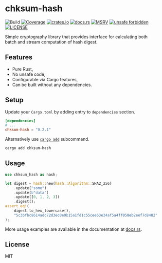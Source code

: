 # chksum-hash

![Build](https://img.shields.io/github/actions/workflow/status/ferric-bytes/chksum-hash/rust.yml?branch=master&style=flat-square&logo=github "Build")
[![Coverage](https://img.shields.io/codecov/c/gh/ferric-bytes/chksum-hash?style=flat-square&logo=codecov "Coverage")](https://app.codecov.io/gh/ferric-bytes/chksum-hash)
[![crates.io](https://img.shields.io/crates/v/chksum-hash?style=flat-square&logo=rust "crates.io")](https://crates.io/crates/chksum-hash)
[![docs.rs](https://img.shields.io/docsrs/chksum-hash?style=flat-square&logo=docsdotrs "docs.rs")](https://docs.rs/chksum-hash)
[![MSRV](https://img.shields.io/badge/MSRV-1.59.0-informational?style=flat-square "MSRV")](https://github.com/ferric-bytes/chksum-hash/blob/master/Cargo.toml)
[![unsafe forbidden](https://img.shields.io/badge/unsafe-forbidden-success.svg?style=flat-square "unsafe forbidden")](https://github.com/rust-secure-code/safety-dance)
[![LICENSE](https://img.shields.io/github/license/ferric-bytes/chksum-hash?style=flat-square "LICENSE")](https://github.com/ferric-bytes/chksum-hash/blob/master/LICENSE)

Simple cryptography library that provides interface for calculating both batch and stream computation of hash digest.

## Features

* Pure Rust,
* No unsafe code,
* Configurable via Cargo features,
* Can be built without any dependencies.

## Setup

Update your `Cargo.toml` by adding entry to `dependencies` section.

```toml
[dependencies]
# ...
chksum-hash = "0.2.1"
```

Alternatively use [`cargo add`](https://doc.rust-lang.org/cargo/commands/cargo-add.html) subcommand.

```sh
cargo add chksum-hash
```

## Usage

```rust
use chksum_hash as hash;

let digest = hash::new(hash::Algorithm::SHA2_256)
    .update("some")
    .update(b"data")
    .update([0, 1, 2, 3])
    .digest();
assert_eq!(
    digest.to_hex_lowercase(),
    "5c3bfbc8614adc72d3ec0e9b15a1fd1c55cee63e34af5a4ff058eb2eef7d8482"
);
```

More usage examples are available in the documentation at [docs.rs](https://docs.rs/chksum-hash).

## License

MIT
